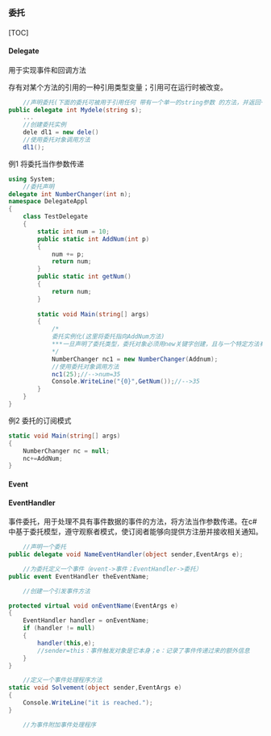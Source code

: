 ### 委托

#### 

[TOC]

#### Delegate

用于实现事件和回调方法

存有对某个方法的引用的一种引用类型变量；引用可在运行时被改变。

```c#
	//声明委托(下面的委托可被用于引用任何 带有一个单一的string参数 的方法，并返回一个int类型变量)
public delegate int Mydele(string s);
    ...
	//创建委托实例
    dele dl1 = new dele()
    //使用委托对象调用方法
    dl1();
```

例1   将委托当作参数传递

```c#
using System;
	//委托声明
delegate int NumberChanger(int n);
namespace DelegateAppl
{
    class TestDelegate
    {
        static int num = 10;
        public static int AddNum(int p)
        {
            num += p;
            return num;
        }
        public static int getNum()
        {
            return num;
        }
        
        static void Main(string[] args)
        {
            /*
            委托实例化(这里将委托指向AddNum方法)
            ***一旦声明了委托类型，委托对象必须用new关键字创建，且与一个特定方法有关
            */
            NumberChanger nc1 = new NumberChanger(Addnum);
            //使用委托对象调用方法
            nc1(25);//-->num=35
            Console.WriteLine("{0}",GetNum());//-->35
        }
    }
}
```

例2 委托的订阅模式

```c#
static void Main(string[] args)
{
    NumberChanger nc = null;
    nc+=AddNum;
}
```

#### Event



#### EventHandler

事件委托，用于处理不具有事件数据的事件的方法，将方法当作参数传递。在c#中基于委托模型，遵守观察者模式，使订阅者能够向提供方注册并接收相关通知。 

```c#
	//声明一个委托
public delegate void NameEventHandler(object sender,EventArgs e);

	//为委托定义一个事件（event->事件；EventHandler->委托）
public event EventHandler theEventName;

	//创建一个引发事件方法

protected virtual void onEventName(EventArgs e)
{
    EventHandler handler = onEventName;
    if (handler != null)
    {
        handler(this,e);
        //sender=this：事件触发对象是它本身；e：记录了事件传递过来的额外信息
    }
}

	//定义一个事件处理程序方法
static void Solvement(object sender,EventArgs e)
{
    Console.WriteLine("it is reached.");
}

	//为事件附加事件处理程序

```

